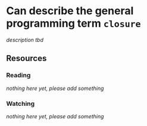 # Can describe the general programming term `closure`
_description tbd_
## Resources
### Reading
_nothing here yet, please add something_
### Watching
_nothing here yet, please add something_

